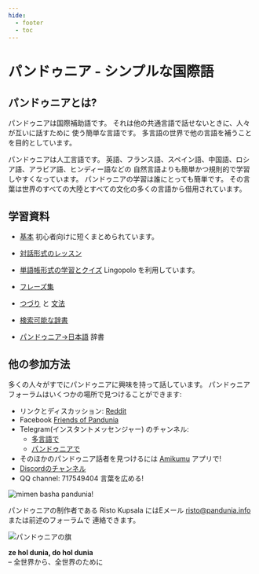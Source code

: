 ```yaml
---
hide:
  - footer
  - toc
---
```


# パンドゥニア - シンプルな国際語

## パンドゥニアとは?

パンドゥニアは国際補助語です。
それは他の共通言語で話せないときに、人々が互いに話すために
使う簡単な言語です。
多言語の世界で他の言語を補うことを目的としています。

パンドゥニアは人工言語です。
英語、フランス語、スペイン語、中国語、ロシア語、アラビア語、ヒンディー語などの
自然言語よりも簡単かつ規則的で学習しやすくなっています。
パンドゥニアの学習は誰にとっても簡単です。
その言葉は世界のすべての大陸とすべての文化の多くの言語から借用されています。


## 学習資料

- [基本](I-suma.md) 初心者向けに短くまとめられています。
- [対話形式のレッスン](K-kurse.md)
- [単語帳形式の学習とクイズ](https://lingopolo.org/pandunia/) Lingopolo を利用しています。
- [フレーズ集](B03_baze_jumla.md)
- [つづり](G-ABC.md) と [文法](G-baze.md)

- [検索可能な辞書](../lexia/index.html?d=jpn)
<!-- - [日本語→パンドゥニア](jpn-pandunia.md) 辞書 -->
- [パンドゥニア→日本語](pandunia-jpn.md) 辞書
<!-- - [単語の語源一覧](leksaslia.md) ([ISO 639-2コード一覧](https://ja.wikipedia.org/wiki/ISO_639-2コード一覧)) -->


## 他の参加方法

多くの人々がすでにパンドゥニアに興味を持って話しています。 パンドゥニアフォーラムはいくつかの場所で見つけることができます:

- リンクとディスカッション: [Reddit](https://www.reddit.com/r/pandunia/)
- Facebook [Friends of Pandunia](http://www.facebook.com/groups/pandunia)
- Telegram(インスタントメッセンジャー) のチャンネル:
    * [多言語で](https://t.me/pandunia_grupe)
    * [パンドゥニアで](https://t.me/joinchat/AAAAAENlKqzlMtGkrmf5rg)
- そのほかのパンドゥニア話者を見つけるには [Amikumu](https://amikumu.com/) アプリで!
- [Discordのチャンネル](https://discord.gg/jf5GHcHXKk)
- QQ channel: 717549404
  言葉を広める!
<!-- - このサイトの翻訳を[手伝ってください。](tarja_netoloke.md) -->

![](http://www.pandunia.info/grafe/mome_loga_pandunia.png "mimen basha pandunia!")

パンドゥニアの制作者である Risto Kupsala にはEメール
[risto@pandunia.info](mailto:risto@pandunia.info) または前述のフォーラムで
連絡できます。


![](http://www.pandunia.info/grafe/bandera.png "パンドゥニアの旗")

**ze hol dunia, do hol dunia**  
– 全世界から、全世界のために
